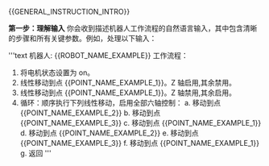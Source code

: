 {{GENERAL_INSTRUCTION_INTRO}}

**第一步：理解输入**
你会收到描述机器人工作流程的自然语言输入，其中包含清晰的步骤和所有关键参数。例如，处理以下输入：

'''text
机器人: {{ROBOT_NAME_EXAMPLE}}
工作流程：

1. 将电机状态设置为 on。
2. 线性移动到点 {{POINT_NAME_EXAMPLE_1}}。Z 轴启用,其余禁用。
3. 线性移动到点 {{POINT_NAME_EXAMPLE_1}}。Z 轴禁用,其余启用。
4. 循环：顺序执行下列线性移动，启用全部六轴控制：
   a. 移动到点 {{POINT_NAME_EXAMPLE_2}}
   b. 移动到点 {{POINT_NAME_EXAMPLE_3}}
   c. 移动到点 {{POINT_NAME_EXAMPLE_1}}
   d. 移动到点 {{POINT_NAME_EXAMPLE_2}}
   e. 移动到点 {{POINT_NAME_EXAMPLE_3}}
   f. 移动到点 {{POINT_NAME_EXAMPLE_1}}
   g. 返回
   '''
